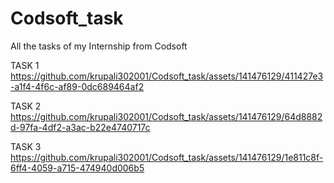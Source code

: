 # Codsoft_task
All the tasks of my Internship from Codsoft 

TASK 1
https://github.com/krupali302001/Codsoft_task/assets/141476129/411427e3-a1f4-4f6c-af89-0dc689464af2

TASK 2
https://github.com/krupali302001/Codsoft_task/assets/141476129/64d8882d-97fa-4df2-a3ac-b22e4740717c

TASK 3
https://github.com/krupali302001/Codsoft_task/assets/141476129/1e811c8f-6ff4-4059-a715-474940d006b5
